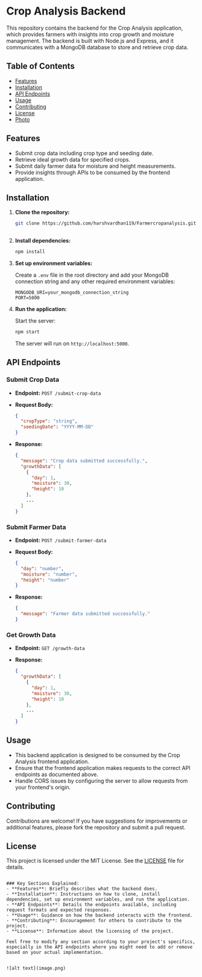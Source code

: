 
# Crop Analysis Backend

This repository contains the backend for the Crop Analysis application, which provides farmers with insights into crop growth and moisture management. The backend is built with Node.js and Express, and it communicates with a MongoDB database to store and retrieve crop data.

## Table of Contents

- [Features](#features)
- [Installation](#installation)
- [API Endpoints](#api-endpoints)
- [Usage](#usage)
- [Contributing](#contributing)
- [License](#license)
- [Photo](#Photo)

## Features

- Submit crop data including crop type and seeding date.
- Retrieve ideal growth data for specified crops.
- Submit daily farmer data for moisture and height measurements.
- Provide insights through APIs to be consumed by the frontend application.

## Installation

1. **Clone the repository:**

   ```bash
   git clone https://github.com/harshvardhan119/Farmercropanalysis.git
 
   ```

2. **Install dependencies:**

   ```bash
   npm install
   ```

3. **Set up environment variables:**

   Create a `.env` file in the root directory and add your MongoDB connection string and any other required environment variables:

   ```plaintext
   MONGODB_URI=your_mongodb_connection_string
   PORT=5000
   ```

4. **Run the application:**

   Start the server:

   ```bash
   npm start
   ```

   The server will run on `http://localhost:5000`.

## API Endpoints

### Submit Crop Data

- **Endpoint:** `POST /submit-crop-data`
- **Request Body:**

   ```json
   {
     "cropType": "string",
     "seedingDate": "YYYY-MM-DD"
   }
   ```

- **Response:**

   ```json
   {
     "message": "Crop data submitted successfully.",
     "growthData": [
       {
         "day": 1,
         "moisture": 30,
         "height": 10
       },
       ...
     ]
   }
   ```

### Submit Farmer Data

- **Endpoint:** `POST /submit-farmer-data`
- **Request Body:**

   ```json
   {
     "day": "number",
     "moisture": "number",
     "height": "number"
   }
   ```

- **Response:**

   ```json
   {
     "message": "Farmer data submitted successfully."
   }
   ```

### Get Growth Data

- **Endpoint:** `GET /growth-data`
- **Response:**

   ```json
   {
     "growthData": [
       {
         "day": 1,
         "moisture": 30,
         "height": 10
       },
       ...
     ]
   }
   ```

## Usage

- This backend application is designed to be consumed by the Crop Analysis frontend application.
- Ensure that the frontend application makes requests to the correct API endpoints as documented above.
- Handle CORS issues by configuring the server to allow requests from your frontend's origin.

## Contributing

Contributions are welcome! If you have suggestions for improvements or additional features, please fork the repository and submit a pull request.

## License

This project is licensed under the MIT License. See the [LICENSE](LICENSE) file for details.
```

### Key Sections Explained:
- **Features**: Briefly describes what the backend does.
- **Installation**: Instructions on how to clone, install dependencies, set up environment variables, and run the application.
- **API Endpoints**: Details the endpoints available, including request formats and expected responses.
- **Usage**: Guidance on how the backend interacts with the frontend.
- **Contributing**: Encouragement for others to contribute to the project.
- **License**: Information about the licensing of the project.

Feel free to modify any section according to your project's specifics, especially in the API endpoints where you might need to add or remove based on your actual implementation.


![alt text](image.png)

